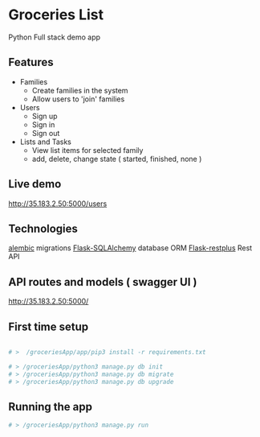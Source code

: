 
# Groceries List

Python Full stack demo app

## Features

 - Families
   - Create families in the system
   - Allow users to 'join' families  
 - Users
   - Sign up
   - Sign in
   - Sign out
 - Lists and Tasks
   - View list items for selected family
   - add, delete, change state ( started, finished, none )



## Live demo

http://35.183.2.50:5000/users


## Technologies

[alembic](https://alembic.zzzcomputing.com/en/latest/) migrations
[Flask-SQLAlchemy](http://flask-sqlalchemy.pocoo.org/2.3/) database ORM
[Flask-restplus](https://flask-restplus.readthedocs.io/en/stable/) Rest API



## API routes and models ( swagger UI )

http://35.183.2.50:5000/

## First time setup

```bash

# >  /groceriesApp/app/pip3 install -r requirements.txt

# > /groceriesApp/python3 manage.py db init
# > /groceriesApp/python3 manage.py db migrate
# > /groceriesApp/python3 manage.py db upgrade

```

## Running the app

```bash
# > /groceriesApp/python3 manage.py run

